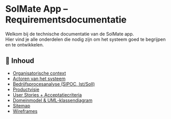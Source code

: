 # SolMate App – Requirementsdocumentatie

Welkom bij de technische documentatie van de SolMate app.  
Hier vind je alle onderdelen die nodig zijn om het systeem goed te begrijpen en te ontwikkelen.

## 📂 Inhoud

- [Organisatorische context](01-organisatorische-context.md)
- [Actoren van het systeem](02-actoren.md)
- [Bedrijfsprocesanalyse (SIPOC, Ist/Soll)](03-bedrijfsprocesanalyse.md)
- [Productvisie](04-productvisie.md)
- [User Stories + Acceptatiecriteria](05-user-stories.md)
- [Domeinmodel & UML-klassendiagram](07-domeinmodel.md)
- [Sitemap](08-sitemap.md)
- [Wireframes](09-wireframes.md)
